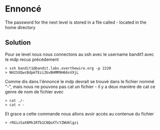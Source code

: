 # Ennoncé
The password for the next level is stored in a file called - located in the home directory

## Solution
Pour se level nous nous connectons au ssh avec le username bandit1 avec le mdp recus précédement

	> ssh bandit1@bandit.labs.overthewire.org -p 2220
	> NH2SXQwcBdpmTEzi3bvBHMM9H66vVXjL

Comme dis dans l'énnoncé le mdp devrait se trouvé dans le fichier nommé "-", mais nous ne pouvons pas cat un fichier -
il y a deux manière de cat ce genre de nom de fichier avec 


	> cat ./-
	> cat < -

Et grace a cette commande nous allons avoir accès au contenue du fichier 

	> rRGizSaX8Mk1RTb1CNQoXTcYZWU6lgzi